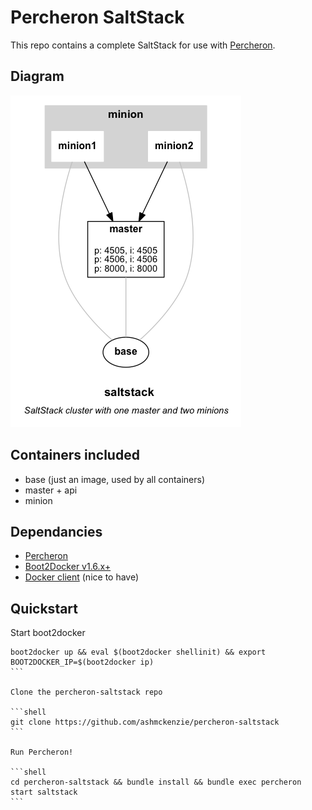# Percheron SaltStack

This repo contains a complete SaltStack for use with [Percheron](https://github.com/ashmckenzie/percheron).

## Diagram

![SaltStack](https://raw.githubusercontent.com/ashmckenzie/percheron-saltstack/master/percheron_saltstack.png)

## Containers included

* base (just an image, used by all containers)
* master + api
* minion

## Dependancies

* [Percheron](https://github.com/ashmckenzie/percheron)
* [Boot2Docker v1.6.x+](https://docs.docker.com/installation)
* [Docker client](https://docs.docker.com/installation) (nice to have)

## Quickstart

Start boot2docker

````shell
boot2docker up && eval $(boot2docker shellinit) && export BOOT2DOCKER_IP=$(boot2docker ip)
```

Clone the percheron-saltstack repo

```shell
git clone https://github.com/ashmckenzie/percheron-saltstack
```

Run Percheron!

```shell
cd percheron-saltstack && bundle install && bundle exec percheron start saltstack
```

